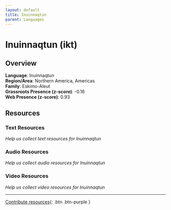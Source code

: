 ```yaml
---
layout: default
title: Inuinnaqtun
parent: Languages
---
```


# Inuinnaqtun (ikt)

## Overview

**Language**: Inuinnaqtun  
**Region/Area**: Northern America, Americas  
**Family**: Eskimo-Aleut  
**Grassroots Presence (z-score)**: -0.16  
**Web Presence (z-score)**: 0.93  

## Resources

### Text Resources
*Help us collect text resources for Inuinnaqtun*

### Audio Resources
*Help us collect audio resources for Inuinnaqtun*

### Video Resources
*Help us collect video resources for Inuinnaqtun*

---

[Contribute resources](https://forms.office.com/e/1SfLJx3u1r){: .btn .btn-purple }

